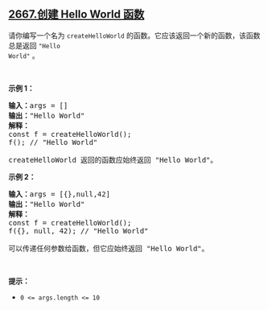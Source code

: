 ## [2667.创建 Hello World 函数](https://leetcode.cn/problems/create-hello-world-function/)
请你编写一个名为 <code>createHelloWorld</code> 的函数。它应该返回一个新的函数，该函数总是返回 <code>"Hello World"</code>&nbsp;。
<p>&nbsp;</p>

<p><strong class="example">示例 1：</strong></p>

<pre>
<b>输入：</b>args = []
<b>输出：</b>"Hello World"
<strong>解释：</strong>
const f = createHelloWorld();
f(); // "Hello World"

createHelloWorld 返回的函数应始终返回 "Hello World"。
</pre>

<p><strong class="example">示例 2：</strong></p>

<pre>
<b>输入：</b>args = [{},null,42]
<b>输出：</b>"Hello World"
<strong>解释：</strong>
const f = createHelloWorld();
f({}, null, 42); // "Hello World"

可以传递任何参数给函数，但它应始终返回 "Hello World"。
</pre>

<p>&nbsp;</p>

<p><strong>提示：</strong></p>

<ul>
	<li><code>0 &lt;= args.length &lt;= 10</code></li>
</ul>
